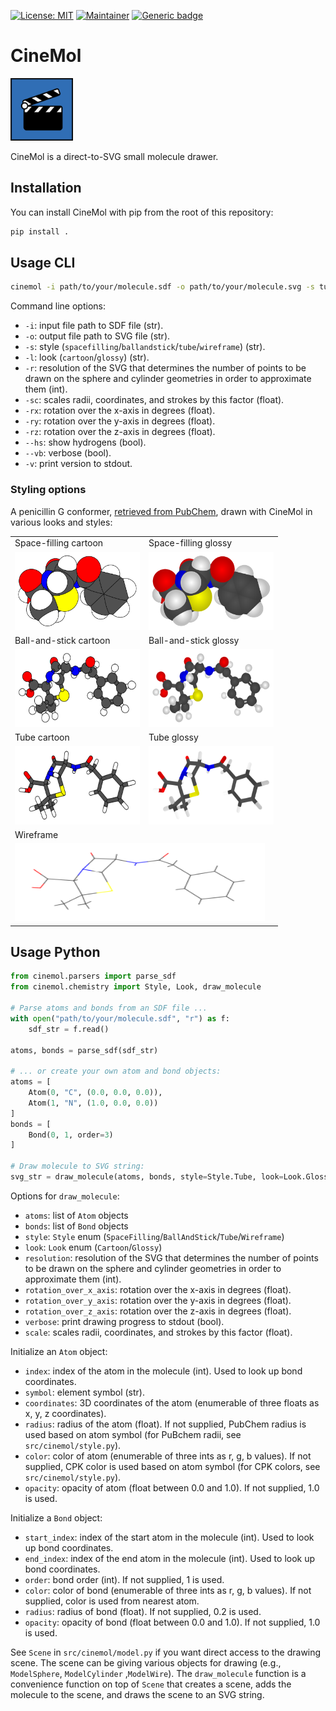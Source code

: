 [![License: MIT](https://img.shields.io/badge/License-MIT-yellow.svg)](./LICENSE)
[![Maintainer](https://img.shields.io/badge/Maintainer-davidmeijer-blue)](https://github.com/davidmeijer)
[![Generic badge](https://img.shields.io/badge/Version-alpha-green.svg)](https://shields.io/)

# CineMol

<img src="./logo.png" alt="logo" width="100">

CineMol is a direct-to-SVG small molecule drawer. 

## Installation

You can install CineMol with pip from the root of this repository:

```bash
pip install .
```

## Usage CLI

```bash
cinemol -i path/to/your/molecule.sdf -o path/to/your/molecule.svg -s tube -l glossy -r 100 -sc 10.0 --hs
```

Command line options:

* `-i`: input file path to SDF file (str).
* `-o`: output file path to SVG file (str).
* `-s`: style (`spacefilling`/`ballandstick`/`tube`/`wireframe`) (str).
* `-l`: look (`cartoon`/`glossy`) (str).
* `-r`: resolution of the SVG that determines the number of points to be drawn on the sphere and cylinder geometries in order to approximate them (int).
* `-sc`: scales radii, coordinates, and strokes by this factor (float).
* `-rx`: rotation over the x-axis in degrees (float).
* `-ry`: rotation over the y-axis in degrees (float).
* `-rz`: rotation over the z-axis in degrees (float).
* `--hs`: show hydrogens (bool).
* `--vb`: verbose (bool).
* `-v`: print version to stdout.

### Styling options

A penicillin G conformer, [retrieved from PubChem](https://pubchem.ncbi.nlm.nih.gov/compound/Penicillin-G), drawn with CineMol in various looks and styles:

<table>
  <tr>
    <td>Space-filling cartoon</td>
    <td>Space-filling glossy</td>
  </tr>
  <tr>
    <td><img src="svgs/cartoon_spacefilling.svg" width=200 height=125></td>
    <td><img src="svgs/glossy_spacefilling.svg" width=200 height=125></td>
  </tr>
  <tr>
    <td>Ball-and-stick cartoon</td>
    <td>Ball-and-stick glossy</td>
  </tr>
  <tr>
    <td><img src="svgs/cartoon_ballandstick.svg" width=200 height=125></td>
    <td><img src="svgs/glossy_ballandstick.svg" width=200 height=125></td>
  </tr>
  <tr>
    <td>Tube cartoon</td>
    <td>Tube glossy</td>
  </tr>
  <tr>
    <td><img src="svgs/cartoon_tube.svg" width=200 height=125></td>
    <td><img src="svgs/glossy_tube.svg" width=200 height=125></td>
  </tr>
  <tr>
    <td colspan="2">Wireframe</td>
  </tr>
  <tr>
    <td colspan="2"><img src="svgs/wireframe.svg" width=400 height=125></td>
  </tr>
 </table>

## Usage Python

```python
from cinemol.parsers import parse_sdf 
from cinemol.chemistry import Style, Look, draw_molecule

# Parse atoms and bonds from an SDF file ...
with open("path/to/your/molecule.sdf", "r") as f:
    sdf_str = f.read()

atoms, bonds = parse_sdf(sdf_str)

# ... or create your own atom and bond objects:
atoms = [
    Atom(0, "C", (0.0, 0.0, 0.0)), 
    Atom(1, "N", (1.0, 0.0, 0.0))
]
bonds = [
    Bond(0, 1, order=3)
]

# Draw molecule to SVG string:
svg_str = draw_molecule(atoms, bonds, style=Style.Tube, look=Look.Glossy, resolution=100, scale=10.0)
```

Options for `draw_molecule`:

* `atoms`: list of `Atom` objects
* `bonds`: list of `Bond` objects
* `style`: `Style` enum (`SpaceFilling`/`BallAndStick`/`Tube`/`Wireframe`)
* `look`: `Look` enum (`Cartoon`/`Glossy`)
* `resolution`: resolution of the SVG that determines the number of points to be drawn on the sphere and cylinder geometries in order to approximate them (int).
* `rotation_over_x_axis`: rotation over the x-axis in degrees (float).
* `rotation_over_y_axis`: rotation over the y-axis in degrees (float).
* `rotation_over_z_axis`: rotation over the z-axis in degrees (float).
* `verbose`: print drawing progress to stdout (bool).
* `scale`: scales radii, coordinates, and strokes by this factor (float).

Initialize an `Atom` object:

* `index`: index of the atom in the molecule (int). Used to look up bond coordinates.
* `symbol`: element symbol (str).
* `coordinates`: 3D coordinates of the atom (enumerable of three floats as x, y, z coordinates).
* `radius`: radius of the atom (float). If not supplied, PubChem radius is used based on atom symbol (for PuBchem radii, see `src/cinemol/style.py`).
* `color`: color of atom (enumerable of three ints as r, g, b values). If not supplied, CPK color is used based on atom symbol (for CPK colors, see `src/cinemol/style.py`).
* `opacity`: opacity of atom (float between 0.0 and 1.0). If not supplied, 1.0 is used.

Initialize a `Bond` object:

* `start_index`: index of the start atom in the molecule (int). Used to look up bond coordinates.
* `end_index`: index of the end atom in the molecule (int). Used to look up bond coordinates.
* `order`: bond order (int). If not supplied, 1 is used.
* `color`: color of bond (enumerable of three ints as r, g, b values). If not supplied, color is used from nearest atom.
* `radius`: radius of bond (float). If not supplied, 0.2 is used. 
* `opacity`: opacity of bond (float between 0.0 and 1.0). If not supplied, 1.0 is used.

See `Scene` in `src/cinemol/model.py` if you want direct access to the drawing scene. The scene can be giving various objects for drawing (e.g., `ModelSphere`, `ModelCylinder` ,`ModelWire`). The `draw_molecule` function is a convenience function on top of `Scene` that creates a scene, adds the molecule to the scene, and draws the scene to an SVG string. 